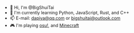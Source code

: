 - 👋 Hi, I'm @BigShuiTai
- 🌱 I'm currently learning Python, JavaScript, Rust, and C++
- 📫 E-mail: [dapiya@qq.com](mailto:dapiya@qq.com) or [bigshuitai@outlook.com](mailto:bigshuitai@outlook.com)
- 🎮 I'm playing [osu!](https://github.com/ppy/osu), and [Minecraft](https://www.minecraft.net/)
